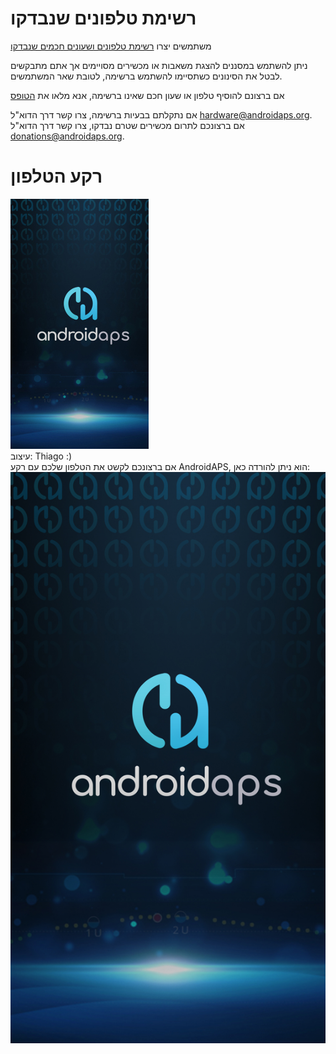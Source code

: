 # רשימת טלפונים שנבדקו

משתמשים יצרו [רשימת טלפונים ושעונים חכמים שנבדקו](https://docs.google.com/spreadsheets/d/1gZAsN6f0gv6tkgy9EBsYl0BQNhna0RDqA9QGycAqCQc/edit?usp=sharing)

ניתן להשתמש במסננים להצגת משאבות או מכשירים מסויימים אך אתם מתבקשים לבטל את הסינונים כשתסיימו להשתמש ברשימה, לטובת שאר המשתמשים.

אם ברצונם להוסיף טלפון או שעון חכם שאינו ברשימה, אנא מלאו את [הטופס](https://docs.google.com/forms/d/e/1FAIpQLScvmuqLTZ7MizuFBoTyVCZXuDb__jnQawEvMYtnnT9RGY6QUw/viewform)

אם נתקלתם בבעיות ברשימה, צרו קשר דרך הדוא"ל hardware@androidaps.org. אם ברצונכם לתרום מכשירים שטרם נבדקו, צרו קשר דרך הדוא"ל donations@androidaps.org.

# רקע הטלפון

![רקע הטלפון](../images/bg_phone_thump.jpg) </br> עיצוב: Thiago :) </br> אם ברצונכם לקשט את הטלפון שלכם עם רקע AndroidAPS, הוא ניתן להורדה כאן: ![רקע ברזולוציה גבוהה.](../images/bg_phone.jpg)